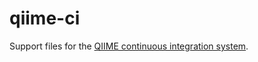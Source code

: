 qiime-ci
========

Support files for the [QIIME continuous integration system](http://ci.qiime.org/).
